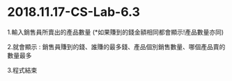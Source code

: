 # 2018.11.17-CS-Lab-6.3

1.輸入銷售員所賣出的產品數量
  (*如果賺到的錢金額相同都會顯示!產品數量亦同)
  
2.就會顯示 : 銷售員賺到的錢、誰賺的最多錢、產品個別銷售數量、哪個產品賣的數量最多

3.程式結束

